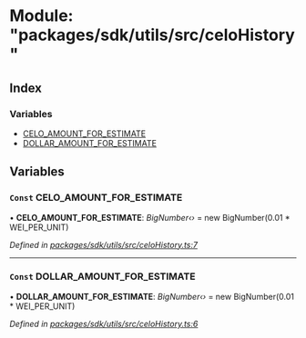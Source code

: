 # Module: "packages/sdk/utils/src/celoHistory"

## Index

### Variables

* [CELO_AMOUNT_FOR_ESTIMATE](_packages_sdk_utils_src_celohistory_.md#const-celo_amount_for_estimate)
* [DOLLAR_AMOUNT_FOR_ESTIMATE](_packages_sdk_utils_src_celohistory_.md#const-dollar_amount_for_estimate)

## Variables

### `Const` CELO_AMOUNT_FOR_ESTIMATE

• **CELO_AMOUNT_FOR_ESTIMATE**: *BigNumber‹›* = new BigNumber(0.01 * WEI_PER_UNIT)

*Defined in [packages/sdk/utils/src/celoHistory.ts:7](https://github.com/spruceid/celo-monorepo/blob/master/packages/sdk/utils/src/celoHistory.ts#L7)*

___

### `Const` DOLLAR_AMOUNT_FOR_ESTIMATE

• **DOLLAR_AMOUNT_FOR_ESTIMATE**: *BigNumber‹›* = new BigNumber(0.01 * WEI_PER_UNIT)

*Defined in [packages/sdk/utils/src/celoHistory.ts:6](https://github.com/spruceid/celo-monorepo/blob/master/packages/sdk/utils/src/celoHistory.ts#L6)*
